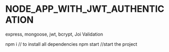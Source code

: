 # NODE_APP_WITH_JWT_AUTHENTICATION
express, mongoose, jwt, bcrypt, Joi Validation

npm i  // to install all dependencies
npm start //start the project
